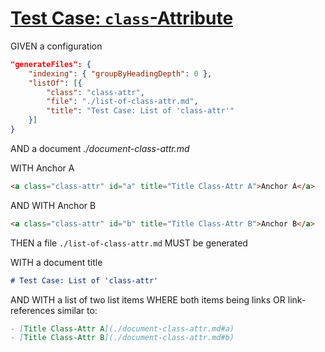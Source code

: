 # [Test Case: `class`-Attribute](#test-case-class-attribute)

GIVEN a configuration

```json
"generateFiles": {
    "indexing": { "groupByHeadingDepth": 0 },
    "listOf": [{
        "class": "class-attr",
        "file": "./list-of-class-attr.md",
        "title": "Test Case: List of 'class-attr'"
    }]
}
```

AND a document *./document-class-attr.md*

WITH <a class="class-attr" id="a" title="Title Class-Attr A">Anchor A</a>

```md
<a class="class-attr" id="a" title="Title Class-Attr A">Anchor A</a>
```

AND WITH <a class="class-attr" id="b" title="Title Class-Attr B">Anchor B</a>

```md
<a class="class-attr" id="b" title="Title Class-Attr B">Anchor B</a>
```

THEN a file `./list-of-class-attr.md` MUST be generated

WITH a document title

```md
# Test Case: List of 'class-attr'
```

AND WITH a list of two list items WHERE both items being links OR link-references similar to:

```md
- [Title Class-Attr A](./document-class-attr.md#a)
- [Title Class-Attr B](./document-class-attr.md#b)
```
